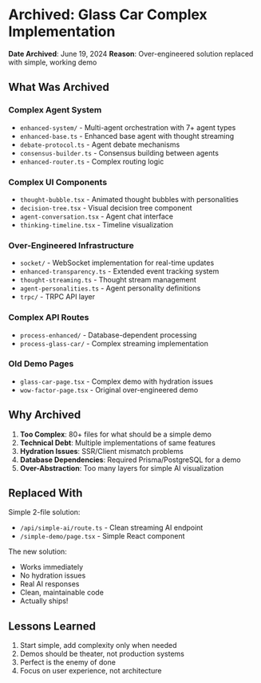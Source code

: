 # Archived: Glass Car Complex Implementation

**Date Archived**: June 19, 2024
**Reason**: Over-engineered solution replaced with simple, working demo

## What Was Archived

### Complex Agent System
- `enhanced-system/` - Multi-agent orchestration with 7+ agent types
- `enhanced-base.ts` - Enhanced base agent with thought streaming
- `debate-protocol.ts` - Agent debate mechanisms
- `consensus-builder.ts` - Consensus building between agents
- `enhanced-router.ts` - Complex routing logic

### Complex UI Components  
- `thought-bubble.tsx` - Animated thought bubbles with personalities
- `decision-tree.tsx` - Visual decision tree component
- `agent-conversation.tsx` - Agent chat interface
- `thinking-timeline.tsx` - Timeline visualization

### Over-Engineered Infrastructure
- `socket/` - WebSocket implementation for real-time updates
- `enhanced-transparency.ts` - Extended event tracking system
- `thought-streaming.ts` - Thought stream management
- `agent-personalities.ts` - Agent personality definitions
- `trpc/` - TRPC API layer

### Complex API Routes
- `process-enhanced/` - Database-dependent processing
- `process-glass-car/` - Complex streaming implementation

### Old Demo Pages
- `glass-car-page.tsx` - Complex demo with hydration issues
- `wow-factor-page.tsx` - Original over-engineered demo

## Why Archived

1. **Too Complex**: 80+ files for what should be a simple demo
2. **Technical Debt**: Multiple implementations of same features
3. **Hydration Issues**: SSR/Client mismatch problems
4. **Database Dependencies**: Required Prisma/PostgreSQL for a demo
5. **Over-Abstraction**: Too many layers for simple AI visualization

## Replaced With

Simple 2-file solution:
- `/api/simple-ai/route.ts` - Clean streaming AI endpoint
- `/simple-demo/page.tsx` - Simple React component

The new solution:
- Works immediately
- No hydration issues
- Real AI responses
- Clean, maintainable code
- Actually ships!

## Lessons Learned

1. Start simple, add complexity only when needed
2. Demos should be theater, not production systems
3. Perfect is the enemy of done
4. Focus on user experience, not architecture